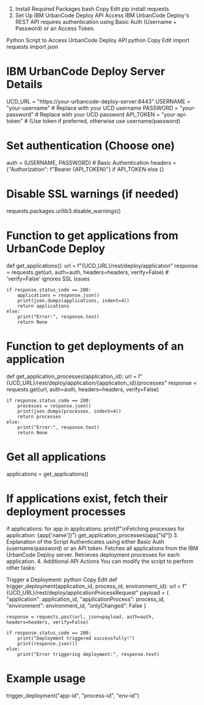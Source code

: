 1. Install Required Packages
bash
Copy
Edit
pip install requests
2. Set Up IBM UrbanCode Deploy API Access
IBM UrbanCode Deploy's REST API requires authentication using Basic Auth (Username + Password) or an Access Token.

Python Script to Access UrbanCode Deploy API
python
Copy
Edit
import requests
import json

# IBM UrbanCode Deploy Server Details
UCD_URL = "https://your-urbancode-deploy-server:8443"
USERNAME = "your-username"  # Replace with your UCD username
PASSWORD = "your-password"  # Replace with your UCD password
API_TOKEN = "your-api-token"  # (Use token if preferred, otherwise use username/password)

# Set authentication (Choose one)
auth = (USERNAME, PASSWORD)  # Basic Authentication
headers = {"Authorization": f"Bearer {API_TOKEN}"} if API_TOKEN else {}

# Disable SSL warnings (if needed)
requests.packages.urllib3.disable_warnings()

# Function to get applications from UrbanCode Deploy
def get_applications():
    url = f"{UCD_URL}/rest/deploy/application"
    response = requests.get(url, auth=auth, headers=headers, verify=False)  # 'verify=False' ignores SSL issues

    if response.status_code == 200:
        applications = response.json()
        print(json.dumps(applications, indent=4))
        return applications
    else:
        print("Error:", response.text)
        return None

# Function to get deployments of an application
def get_application_processes(application_id):
    url = f"{UCD_URL}/rest/deploy/application/{application_id}/processes"
    response = requests.get(url, auth=auth, headers=headers, verify=False)

    if response.status_code == 200:
        processes = response.json()
        print(json.dumps(processes, indent=4))
        return processes
    else:
        print("Error:", response.text)
        return None

# Get all applications
applications = get_applications()

# If applications exist, fetch their deployment processes
if applications:
    for app in applications:
        print(f"\nFetching processes for application: {app['name']}")
        get_application_processes(app["id"])
3. Explanation of the Script
Authenticates using either Basic Auth (username/password) or an API token.
Fetches all applications from the IBM UrbanCode Deploy server.
Retrieves deployment processes for each application.
4. Additional API Actions
You can modify the script to perform other tasks:

Trigger a Deployment:
python
Copy
Edit
def trigger_deployment(application_id, process_id, environment_id):
    url = f"{UCD_URL}/rest/deploy/applicationProcessRequest"
    payload = {
        "application": application_id,
        "applicationProcess": process_id,
        "environment": environment_id,
        "onlyChanged": False
    }

    response = requests.post(url, json=payload, auth=auth, headers=headers, verify=False)

    if response.status_code == 200:
        print("Deployment triggered successfully!")
        print(response.json())
    else:
        print("Error triggering deployment:", response.text)

# Example usage
trigger_deployment("app-id", "process-id", "env-id")
